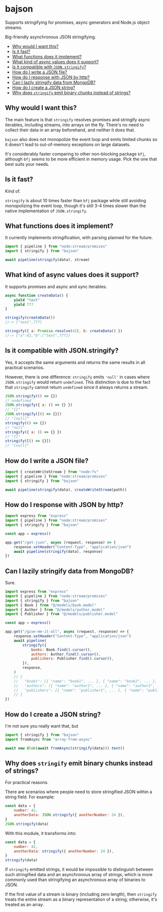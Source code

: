 # bajson

Supports stringifying for promises, async generators and Node.js object streams.

Big-friendly asynchronous JSON stringifying.

- [Why would I want this?](#why-would-i-want-this)
- [Is it fast?](#is-it-fast)
- [What functions does it implement?](#what-functions-does-it-implement)
- [What kind of async values does it support?](#what-kind-of-async-values-does-it-support)
- [Is it compatible with `JSON.stringify`?](#is-it-compatible-with-jsonstringify)
- [How do I write a JSON file?](#how-do-i-write-a-json-file)
- [How do I response with JSON by http?](#how-do-i-response-with-json-by-http)
- [Can I lazily stringify data from MongoDB?](#can-i-lazily-stringify-data-from-mongodb)
- [How do I create a JSON string?](#how-do-i-create-a-json-string)
- [Why does `stringify` emit binary chunks instead of strings?](#why-does-stringify-emit-binary-chunks-instead-of-strings)
  <!-- * [Can it handle newline-delimited JSON (NDJSON)?](#can-it-handle-newline-delimited-json-ndjson) -->
  <!-- * [What versions of Node.js does it support?](#what-versions-of-nodejs-does-it-support) -->

## Why would I want this?

The main feature is that `stringify` resolves promises and stringify async iterables, including streams, into arrays on the fly. There's no need to collect their data in an array beforehand, and neither it does that.

`bajson` also does not monopolize the event loop and emits limited chunks so it doesn't lead to out-of-memory exceptions on large datasets.

It's considerably faster comparing to other non-blocking package `bfj`, although `bfj` seems to be more efficient in memory usage. Pick the one that best suits your needs.

## Is it fast?

Kind of.

`stringify` is about 10 times faster than `bfj` package while still avoiding monopolizing the event loop, though it's still 3-4 times slower than the native implementation of `JSON.stringify`.

## What functions does it implement?

It currently implements stringification, with parsing planned for the future.

```js
import { pipeline } from "node:stream/promises"
import { stringify } from "bajson"

await pipeline(stringify(data), stream)
```

## What kind of async values does it support?

It supports promises and async and sync iterables.

```js
async function createData() {
	yield "text"
	yield 777
}

stringify(createData())
//-> ["text",777]

stringify({ a: Promise.resolve(42), b: createData() })
//-> {"a":42,"b":["text",777]}
```

## Is it compatible with JSON.stringify?

Yes, it accepts the same arguments and returns the same results in all practical scenarios.

However, there is one difference: `stringify` emits `'null'` in cases where `JSON.stringify` would return `undefined`. This distinction is due to the fact that `stringify` cannot return `undefined` since it always returns a stream.

```js
JSON.stringify(() => {})
// undefined
JSON.stringify({ a: () => {} })
// "{}"
JSON.stringify([() => {}])
// "[null]"
stringify(() => {})
// "null"
stringify({ a: () => {} })
// "{}"
stringify([() => {}])
// "[null]"
```

## How do I write a JSON file?

```js
import { createWriteStream } from "node:fs"
import { pipeline } from "node:stream/promises"
import { stringify } from "bajson"

await pipeline(stringify(data), createWriteStream(path))
```

## How do I response with JSON by http?

```js
import express from "express"
import { pipeline } from "node:stream/promises"
import { stringify } from "bajson"

const app = express()

app.get("/get-json", async (request, response) => {
	response.setHeader("Content-Type", "application/json")
	await pipeline(stringify(data), response)
})
```

## Can I lazily stringify data from MongoDB?

Sure.

```js
import express from "express"
import { pipeline } from "node:stream/promises"
import { stringify } from "bajson"
import { Book } from "@/models/book.model"
import { Author } from "@/models/author.model"
import { Publisher } from "@/models/publisher.model"

const app = express()

app.get("/give-me-it-all", async (request, response) => {
	response.setHeader("Content-Type", "application/json")
	await pipeline(
		stringify({
			books: Book.find().cursor(),
			authors: Author.find().cursor(),
			publishers: Publisher.find().cursor(),
		}),
		response,
	)
	// {
	//   "books": [{ "name": "book1", ... }, { "name": "book2", ... }, ...],
	//   "authors": [{ "name": "author1", ... }, { "name": "author2", ... }, ...],
	//   "publishers": [{ "name": "publisher1", ... }, { "name": "publisher2", ... }, ...]
	// }
})
```

## How do I create a JSON string?

I'm not sure you really want that, but

```js
import { stringify } from "bajson"
import fromAsync from "array-from-async"

await new Blob(await fromAsync(stringify(data))).text()
```

## Why does `stringify` emit binary chunks instead of strings?

For practical reasons.

There are scenarios where people need to store stringified JSON within a string field. For example:

```js
const data = {
	number: 42,
	anotherData: JSON.stringify({ anotherNumber: 24 }),
}
JSON.stringify(data)
```

With this module, it transforms into:

```js
const data = {
	number: 42,
	anotherData: stringify({ anotherNumber: 24 }),
}
stringify(data)
```

If `stringify` emitted strings, it would be impossible to distinguish between such stringified data and an asynchronous array of strings, which is more commonly used than stringifying an asynchronous array of binaries to JSON.

If the first value of a stream is binary (including zero length), then `stringify` treats the entire stream as a binary representation of a string; otherwise, it's treated as an array.
